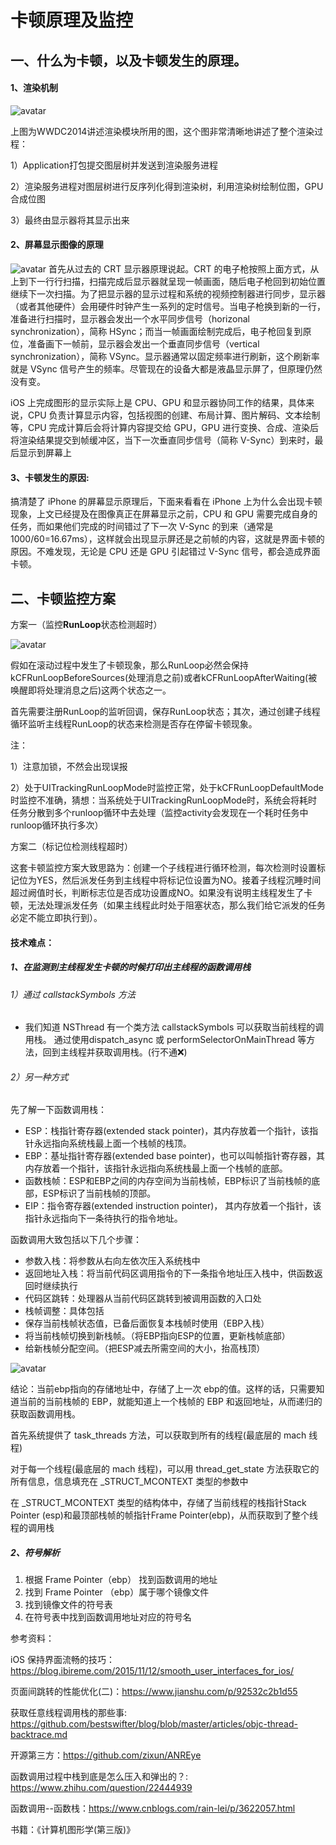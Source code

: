 # 卡顿原理及监控



## 一、什么为卡顿，以及卡顿发生的原理。

#### 1、渲染机制

![avatar](https://github.com/Yanyuxxxx/Blogs/blob/master/images/01_%E6%B8%B2%E6%9F%93%E6%9C%BA%E5%88%B6.png?raw=true)

上图为WWDC2014讲述渲染模块所用的图，这个图非常清晰地讲述了整个渲染过程：

1）Application打包提交图层树并发送到渲染服务进程

2）渲染服务进程对图层树进行反序列化得到渲染树，利用渲染树绘制位图，GPU合成位图

3）最终由显示器将其显示出来



#### 2、屏幕显示图像的原理

![avatar](https://github.com/Yanyuxxxx/Blogs/blob/master/images/01_%E5%B1%8F%E5%B9%95%E6%98%BE%E7%A4%BA%E5%9B%BE%E5%83%8F%E5%8E%9F%E7%90%86.png?raw=true)
首先从过去的 CRT 显示器原理说起。CRT 的电子枪按照上面方式，从上到下一行行扫描，扫描完成后显示器就呈现一帧画面，随后电子枪回到初始位置继续下一次扫描。为了把显示器的显示过程和系统的视频控制器进行同步，显示器（或者其他硬件）会用硬件时钟产生一系列的定时信号。当电子枪换到新的一行，准备进行扫描时，显示器会发出一个水平同步信号（horizonal synchronization），简称 HSync；而当一帧画面绘制完成后，电子枪回复到原位，准备画下一帧前，显示器会发出一个垂直同步信号（vertical synchronization），简称 VSync。显示器通常以固定频率进行刷新，这个刷新率就是 VSync 信号产生的频率。尽管现在的设备大都是液晶显示屏了，但原理仍然没有变。

 iOS 上完成图形的显示实际上是 CPU、GPU 和显示器协同工作的结果，具体来说，CPU 负责计算显示内容，包括视图的创建、布局计算、图片解码、文本绘制等，CPU 完成计算后会将计算内容提交给 GPU，GPU 进行变换、合成、渲染后将渲染结果提交到帧缓冲区，当下一次垂直同步信号（简称 V-Sync）到来时，最后显示到屏幕上



#### 3、卡顿发生的原因:

搞清楚了 iPhone 的屏幕显示原理后，下面来看看在 iPhone 上为什么会出现卡顿现象，上文已经提及在图像真正在屏幕显示之前，CPU 和 GPU 需要完成自身的任务，而如果他们完成的时间错过了下一次 V-Sync 的到来（通常是1000/60=16.67ms），这样就会出现显示屏还是之前帧的内容，这就是界面卡顿的原因。不难发现，无论是 CPU 还是 GPU 引起错过 V-Sync 信号，都会造成界面卡顿。



## 二、卡顿监控方案

方案一（监控**RunLoop**状态检测超时）

![avatar](https://github.com/Yanyuxxxx/Blogs/blob/master/images/01_RunLoop.png?raw=true)

假如在滚动过程中发生了卡顿现象，那么RunLoop必然会保持kCFRunLoopBeforeSources(处理消息之前)或者kCFRunLoopAfterWaiting(被唤醒即将处理消息之后)这两个状态之一。

首先需要注册RunLoop的监听回调，保存RunLoop状态；其次，通过创建子线程循环监听主线程RunLoop的状态来检测是否存在停留卡顿现象。

注：

1）注意加锁，不然会出现误报

2）处于UITrackingRunLoopMode时监控正常，处于kCFRunLoopDefaultMode时监控不准确，猜想：当系统处于UITrackingRunLoopMode时，系统会将耗时任务分散到多个runloop循环中去处理（监控activity会发现在一个耗时任务中runloop循环执行多次）



方案二（标记位检测线程超时）

这套卡顿监控方案大致思路为：创建一个子线程进行循环检测，每次检测时设置标记位为YES，然后派发任务到主线程中将标记位设置为NO。接着子线程沉睡时间超过阙值时长，判断标志位是否成功设置成NO。如果没有说明主线程发生了卡顿，无法处理派发任务（如果主线程此时处于阻塞状态，那么我们给它派发的任务必定不能立即执行到）。



#### 技术难点：

##### 1、在监测到主线程发生卡顿的时候打印出主线程的函数调用栈

###### 1）通过 callstackSymbols 方法

- 我们知道 NSThread 有一个类方法 callstackSymbols 可以获取当前线程的调用栈。 通过使用dispatch_async 或 performSelectorOnMainThread 等方法，回到主线程并获取调用栈。(行不通❌)

###### 2）另一种方式 

先了解一下函数调用栈：

- ESP：栈指针寄存器(extended stack pointer)，其内存放着一个指针，该指针永远指向系统栈最上面一个栈帧的栈顶。
- EBP：基址指针寄存器(extended base pointer)，也可以叫帧指针寄存器，其内存放着一个指针，该指针永远指向系统栈最上面一个栈帧的底部。
- 函数栈帧：ESP和EBP之间的内存空间为当前栈帧，EBP标识了当前栈帧的底部，ESP标识了当前栈帧的顶部。
- EIP：指令寄存器(extended instruction pointer)， 其内存放着一个指针，该指针永远指向下一条待执行的指令地址。

函数调用大致包括以下几个步骤：

- 参数入栈：将参数从右向左依次压入系统栈中
- 返回地址入栈：将当前代码区调用指令的下一条指令地址压入栈中，供函数返回时继续执行
- 代码区跳转：处理器从当前代码区跳转到被调用函数的入口处
- 栈帧调整：具体包括
- 保存当前栈帧状态值，已备后面恢复本栈帧时使用（EBP入栈）
- 将当前栈帧切换到新栈帧。（将EBP指向ESP的位置，更新栈帧底部）
- 给新栈帧分配空间。（把ESP减去所需空间的大小，抬高栈顶）

![avatar](https://github.com/Yanyuxxxx/Blogs/blob/master/images/01_%E5%87%BD%E6%95%B0%E6%A0%88.jpg?raw=true)

结论：当前ebp指向的存储地址中，存储了上一次 ebp的值。这样的话，只需要知道当前的当前栈帧的 EBP，就能知道上一个栈帧的 EBP 和返回地址，从而递归的获取函数调用栈。



首先系统提供了 task_threads 方法，可以获取到所有的线程(最底层的 mach 线程)

对于每一个线程(最底层的 mach 线程)，可以用 thread_get_state 方法获取它的所有信息，信息填充在 _STRUCT_MCONTEXT 类型的参数中

在 _STRUCT_MCONTEXT 类型的结构体中，存储了当前线程的栈指针Stack Pointer (esp)和最顶部栈帧的帧指针Frame Pointer(ebp)，从而获取到了整个线程的调用栈



#####  2、符号解析

1. 根据 Frame Pointer（ebp） 找到函数调用的地址
2. 找到 Frame Pointer （ebp）属于哪个镜像文件
3.  找到镜像文件的符号表
4.  在符号表中找到函数调用地址对应的符号名



参考资料：

iOS 保持界面流畅的技巧：https://blog.ibireme.com/2015/11/12/smooth_user_interfaces_for_ios/

页面间跳转的性能优化(二)：https://www.jianshu.com/p/92532c2b1d55

获取任意线程调用栈的那些事: https://github.com/bestswifter/blog/blob/master/articles/objc-thread-backtrace.md

开源第三方：https://github.com/zixun/ANREye

函数调用过程中栈到底是怎么压入和弹出的？: https://www.zhihu.com/question/22444939

函数调用--函数栈：https://www.cnblogs.com/rain-lei/p/3622057.html

书籍：《计算机图形学(第三版)》

